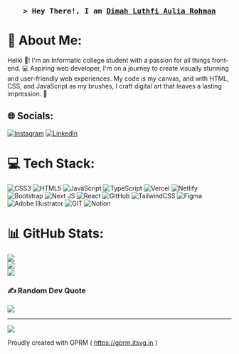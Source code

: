 <h3 align="center">
        <samp>&gt; Hey There!, I am 
                <b><a target="_blank" href="https://github.com/dimdimah">Dimah Luthfi Aulia Rohman</a></b>
        </samp>
</h3>

# 💫 About Me:
Hello 👋! I'm an Informatic college student with a passion for all things front-end. 💻 Aspiring web developer, I'm on a journey to create visually stunning and user-friendly web experiences. My code is my canvas, and with HTML, CSS, and JavaScript as my brushes, I craft digital art that leaves a lasting impression. 🎨


## 🌐 Socials:
[![Instagram](https://img.shields.io/badge/Instagram-%23E4405F.svg?logo=Instagram&logoColor=white)](https://instagram.com/dim.dimmm_) [![LinkedIn](https://img.shields.io/badge/LinkedIn-%230077B5.svg?logo=linkedin&logoColor=white)](https://linkedin.com/in/dimah-luthfi-aulia-rohman) 

# 💻 Tech Stack:
![CSS3](https://img.shields.io/badge/css3-%231572B6.svg?style=for-the-badge&logo=css3&logoColor=white) ![HTML5](https://img.shields.io/badge/html5-%23E34F26.svg?style=for-the-badge&logo=html5&logoColor=white) ![JavaScript](https://img.shields.io/badge/javascript-%23323330.svg?style=for-the-badge&logo=javascript&logoColor=%23F7DF1E) ![TypeScript](https://img.shields.io/badge/typescript-%23007ACC.svg?style=for-the-badge&logo=typescript&logoColor=white) ![Vercel](https://img.shields.io/badge/vercel-%23000000.svg?style=for-the-badge&logo=vercel&logoColor=white) ![Netlify](https://img.shields.io/badge/netlify-%23000000.svg?style=for-the-badge&logo=netlify&logoColor=#00C7B7) ![Bootstrap](https://img.shields.io/badge/bootstrap-%23563D7C.svg?style=for-the-badge&logo=bootstrap&logoColor=white) ![Next JS](https://img.shields.io/badge/Next-black?style=for-the-badge&logo=next.js&logoColor=white) ![React](https://img.shields.io/badge/react-%2320232a.svg?style=for-the-badge&logo=react&logoColor=%2361DAFB) ![GitHub](https://img.shields.io/badge/GitHub-%23121011.svg?style=for-the-badge&logo=github&logoColor=white) ![TailwindCSS](https://img.shields.io/badge/tailwindcss-%2338B2AC.svg?style=for-the-badge&logo=tailwind-css&logoColor=white) ![Figma](https://img.shields.io/badge/figma-%23F24E1E.svg?style=for-the-badge&logo=figma&logoColor=white) ![Adobe Illustrator](https://img.shields.io/badge/adobeillustrator-%23FF9A00.svg?style=for-the-badge&logo=adobeillustrator&logoColor=white) ![GIT](https://img.shields.io/badge/Git-fc6d26?style=for-the-badge&logo=git&logoColor=white) ![Notion](https://img.shields.io/badge/Notion-%23000000.svg?style=for-the-badge&logo=notion&logoColor=white)
# 📊 GitHub Stats:
![](https://github-readme-stats.vercel.app/api?username=dimdimah&theme=tokyonight&hide_border=true&include_all_commits=false&count_private=false)<br/>
![](https://github-readme-streak-stats.herokuapp.com/?user=dimdimah&theme=tokyonight&hide_border=true)<br/>
![](https://github-readme-stats.vercel.app/api/top-langs/?username=dimdimah&theme=tokyonight&hide_border=true&include_all_commits=false&count_private=false&layout=compact)

### ✍️ Random Dev Quote
![](https://quotes-github-readme.vercel.app/api?type=horizontal&theme=tokyonight)

---
[![](https://visitcount.itsvg.in/api?id=dimdimah&icon=3&color=0)](https://visitcount.itsvg.in)

Proudly created with GPRM ( https://gprm.itsvg.in )
